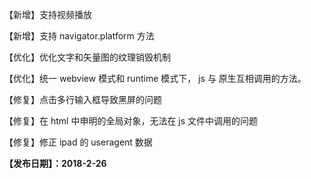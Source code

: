 【新增】支持视频播放

【新增】支持 navigator.platform 方法

【优化】优化文字和矢量图的纹理销毁机制

【优化】统一 webview 模式和 runtime 模式下， js 与 原生互相调用的方法。

【修复】点击多行输入框导致黑屏的问题

【修复】在 html 中申明的全局对象，无法在 js 文件中调用的问题

【修复】修正 ipad 的 useragent 数据

**【发布日期】：2018-2-26**